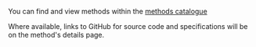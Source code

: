 You can find and view methods within the [methods catalogue](/methods)

Where available, links to GitHub for source code and specifications will be on the method's details page.
